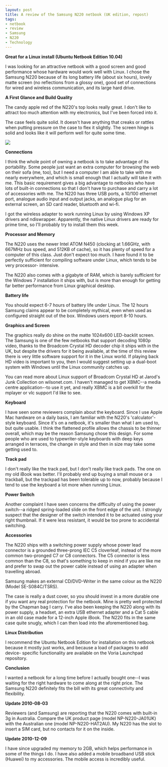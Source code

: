 ```yaml
---
layout: post
title: A review of the Samsung N220 netbook (UK edition, repost)
tags:
- netbook
- review
- Samsung
- N220
- Technology
---
```

**Great for a Linux install (Ubuntu Netbook Edition 10.04)**

I was looking for an attractive netbook with a good screen and good
performance whose hardware would work well with Linux. I chose the Samsung
N220 because of its long battery life (about six hours), lovely matte screen
(no reflections from a glossy one), good set of connections for wired and
wireless communication, and its large hard drive.

**A First Glance and Build Quality**

The candy apple red of the N220's top looks really great. I don't like to
attract too much attention with my electronics, but I've been forced into it.

The case feels quite solid. It doesn't have anything that creaks or rattles
when putting pressure on the case to flex it slightly. The screen hinge is
solid and looks like it will perform well for quite some time.

![](http://allolex.net/wp-includes/js/tinymce/plugins/wordpress/img/trans.gif)

**Connections**

I think the whole point of owning a netbook is to take advantage of its
portability. Some people just want an extra computer for browsing the web on
their sofa (me, too), but I need a computer I am able to take with me nearly
everywhere, and which is small enough that I actually will take it with me.
This basic requirement gives a big advantage to netbooks who have lots of
built-in connections so that I don't have to purchase and carry a lot of
accessories with me. The N220 has three USB ports, a 10/100 ethernet port,
analogue audio input and output jacks, an analogue plug for an external
screen, an SD card reader, bluetooth and wi-fi.

I got the wireless adapter to work running Linux by using Windows XP drivers
and ndiswrapper. Apparently, the native Linux drivers are ready for prime
time, so I'll probably try to install them this week.

**Processor and Memory**

The N220 uses the newer Intel ATOM N450 (clocking at 1.66GHz, with 667MHz bus
speed, and 512KB of cache), so it has plenty of speed for a computer of this
class. Just don't expect too much. I have found it to be perfectly sufficient
for compiling software under Linux, which tends to be very processor-
intensive.

The N220 also comes with a gigabyte of RAM, which is barely sufficient for the
Windows 7 installation it ships with, but is more than enough for getting far
better performance from Linux graphical desktop.

**Battery life**

You should expect 6-7 hours of battery life under Linux. The 12 hours Samsung
claims appear to be completely mythical, even when used as configured straight
out of the box. Windows users report 8-10 hours.

**Graphics and Screen**

The graphics really do shine on the matte 1024x600 LED-backlit screen. The
Samsung is one of the few netbooks that support decoding 1080p video, thanks
to the Broadcom Crystal HD decoder chip it ships with in the UK, but despite
the drivers for it being available, at the time of this review there is very
little software support for it in the Linux world. If playing back HD video is
important to you, then I would suggest setting up a dual-boot system with
Windows until the Linux community catches up.

You can read more about Linux support of Broadcom Crystal HD at Jarod's Junk
Collection on wilsonet.com. I haven't managed to get XBMC--a media centre
application--to use it yet, and really XBMC is a bit overkill for the mplayer
or vlc support I'd like to see.

**Keyboard**

I have seen some reviewers complain about the keyboard. Since I use Apple Mac
hardware on a daily basis, I am familiar with the N220's 'calculator'-style
keyboard. Since it's on a netbook, it's smaller than what I am used to, but
quite usable. I think the flattened profile allows the chassis to be thinner
overall, which may be the reason Samsung chose this design. For some people
who are used to typewriter-style keyboards with deep keys arranged in
terraces, the change in style and then in size may take some getting used to.

**Track pad**

I don't really like the track pad, but I don't really like track pads. The one
on my old iBook was better. I'll probably end up buying a small mouse or a
trackball, but the trackpad has been tolerable up to now, probably because I
tend to use the keyboard a lot more when running Linux.

**Power Switch**

Another complaint I have seen concerns the difficulty of using the power
switch--a ridged spring-loaded slide on the front edge of the unit. I strongly
suspect that the designer of the switch intended it to be actuated using your
right thumbnail. If it were less resistant, it would be too prone to
accidental switching.

**Accessories**

The N220 ships with a switching power supply whose power lead connector is a
grounded three-prong IEC C5 cloverleaf, instead of the more common two-pronged
C7 or C8 connectors. The C5 connector is less common than the C8, so that's
something to keep in mind if you are like me and prefer to swap out the power
cable instead of using an adapter when travelling abroad.

Samsung makes an external CD/DVD-Writer in the same colour as the N220 (Model
SE-S084C/TSRS).

The case is really a dust cover, so you should invest in a more durable one if
you want any real protection for the netbook. Mine is pretty well protected by
the Chapman bag I carry. I've also been keeping the N220 along with its power
supply, a headset, an extra USB ethernet adapter and a Cat 5 cable in an old
case made for a 12-inch Apple iBook. The N220 fits in the same case quite
snugly, which I can then load into the aforementioned bag.

**Linux Distribution**

I recommend the Ubuntu Netbook Edition for installation on this netbook
because it mostly just works, and because a load of packages to add device-
specific functionality are available on the Voria Launchpad repository.

**Conclusion**

I wanted a netbook for a long time before I actually bought one--I was waiting
for the right hardware to come along at the right price. The Samsung N220
definitely fits the bill with its great connectivity and flexibility.

**Update 2010-08-03**

Reviewers (and Samsung) are reporting that the N220 comes with built-in 3g in
Australia. Compare the UK product page (model NP-N220-JA01UK) with the
Australian one (model NP-N220-HAT2AU). My N220 has the slot to insert a SIM
card, but no contacts for it on the inside.

**Update 2010-12-09**

I have since upgraded my memory to 2GB, which helps performance in some of the
things I do. I have also added a mobile broadband USB stick (Huawei) to my
accessories. The mobile access is incredibly useful.
